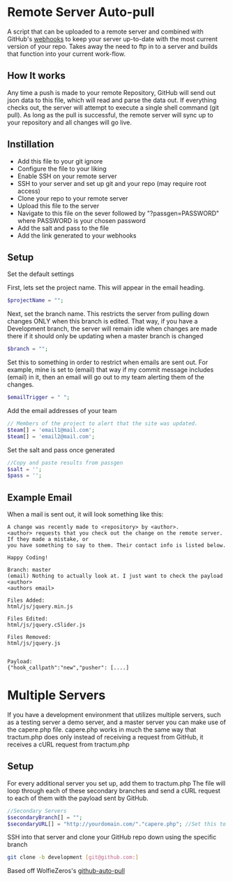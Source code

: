 Remote Server Auto-pull
======================

A script that can be uploaded to a remote server and combined with GitHub's [webhooks](https://help.github.com/articles/post-receive-hooks) to keep your server
up-to-date with the most current version of your repo. Takes away the need to ftp in to a server and builds that 
function into your current work-flow.

How It works
------------
Any time a push is made to your remote Repository, GitHub will send out json data to this file, which will read and
parse the data out. If everything checks out, the server will attempt to execute a single shell command (git pull).
As long as the pull is successful, the remote server will sync up to your repository and all changes will go live.

Instillation
------------
  * Add this file to your git ignore
  * Configure the file to your liking
  * Enable SSH on your remote server
  * SSH to your server and set up git and your repo (may require root access)
  * Clone your repo to your remote server
  * Upload this file to the server
  * Navigate to this file on the sever followed by "?passgen=PASSWORD" where PASSWORD is your chosen password
  * Add the salt and pass to the file
  * Add the link generated to your webhooks

Setup
-----
Set the default settings

First, lets set the project name. This will appear in the email heading.
````PHP
$projectName = ""; 
````

Next, set the branch name. This restricts the server from pulling down changes ONLY when this branch is edited.
That way, if you have a Development branch, the server will remain idle when changes are made there if it should
only be updating when a master branch is changed
````PHP
$branch = "";
````

Set this to something in order to restrict when emails are sent out. For example, mine is set to (email) that way
if my commit message includes (email) in it, then an email will go out to my team alerting them of the changes.
````PHP
$emailTrigger = " "; 
````

Add the email addresses of your team
````PHP
// Members of the project to alert that the site was updated.
$team[] = 'email1@mail.com';
$team[] = 'email2@mail.com';
````

Set the salt and pass once generated
````PHP
//Copy and paste results from passgen
$salt = '';
$pass = '';
````

Example Email
-------------
When a mail is sent out, it will look something like this:
````
A change was recently made to <repository> by <author>.
<author> requests that you check out the change on the remote server. If they made a mistake, or 
you have something to say to them. Their contact info is listed below.

Happy Coding!

Branch: master
(email) Nothing to actually look at. I just want to check the payload
<author>
<authors email>

Files Added:
html/js/jquery.min.js

Files Edited:
html/js/jquery.cSlider.js

Files Removed:
html/js/jquery.js


Payload:
{"hook_callpath":"new","pusher": [....]
````

Multiple Servers
================
If you have a development environment that utilizes multiple servers, such as a testing server
a demo server, and a master server you can make use of the capere.php file. capere.php works in
much the same way that tractum.php does only instead of receiving a request from GitHub, it receives
a cURL request from tractum.php


Setup
-----

For every additional server you set up, add them to tractum.php
The file will loop through each of these secondary branches and send a cURL request to each of them
with the payload sent by GitHub.

````PHP
//Secondary Servers
$secondaryBranch[] = "";
$secondaryURL[] = "http://yourdomain.com/"."capere.php"; //Set this to the location of capere.php
````

SSH into that server and clone your GitHub repo down using the specific branch

````BASH
git clone -b development [git@github.com:]
````


Based off WolfieZeros's [github-auto-pull](https://github.com/WolfieZero/github-auto-pull/blob/master/github.php)

